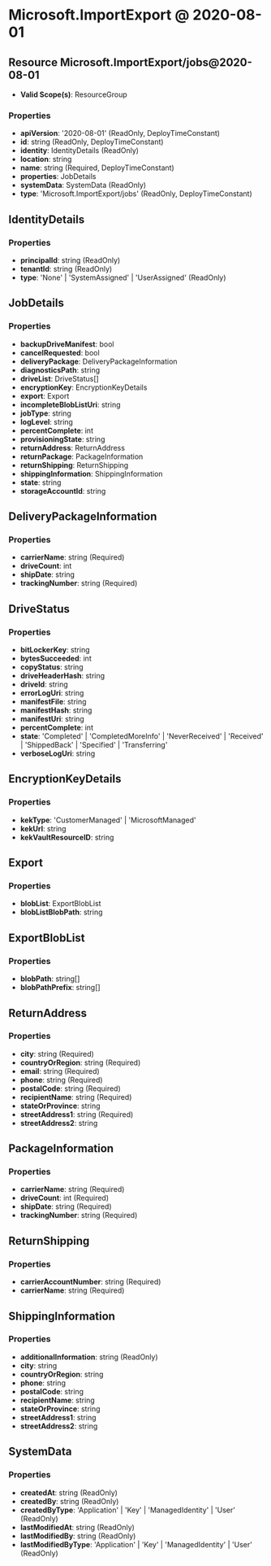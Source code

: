 # Microsoft.ImportExport @ 2020-08-01

## Resource Microsoft.ImportExport/jobs@2020-08-01
* **Valid Scope(s)**: ResourceGroup
### Properties
* **apiVersion**: '2020-08-01' (ReadOnly, DeployTimeConstant)
* **id**: string (ReadOnly, DeployTimeConstant)
* **identity**: IdentityDetails (ReadOnly)
* **location**: string
* **name**: string (Required, DeployTimeConstant)
* **properties**: JobDetails
* **systemData**: SystemData (ReadOnly)
* **type**: 'Microsoft.ImportExport/jobs' (ReadOnly, DeployTimeConstant)

## IdentityDetails
### Properties
* **principalId**: string (ReadOnly)
* **tenantId**: string (ReadOnly)
* **type**: 'None' | 'SystemAssigned' | 'UserAssigned' (ReadOnly)

## JobDetails
### Properties
* **backupDriveManifest**: bool
* **cancelRequested**: bool
* **deliveryPackage**: DeliveryPackageInformation
* **diagnosticsPath**: string
* **driveList**: DriveStatus[]
* **encryptionKey**: EncryptionKeyDetails
* **export**: Export
* **incompleteBlobListUri**: string
* **jobType**: string
* **logLevel**: string
* **percentComplete**: int
* **provisioningState**: string
* **returnAddress**: ReturnAddress
* **returnPackage**: PackageInformation
* **returnShipping**: ReturnShipping
* **shippingInformation**: ShippingInformation
* **state**: string
* **storageAccountId**: string

## DeliveryPackageInformation
### Properties
* **carrierName**: string (Required)
* **driveCount**: int
* **shipDate**: string
* **trackingNumber**: string (Required)

## DriveStatus
### Properties
* **bitLockerKey**: string
* **bytesSucceeded**: int
* **copyStatus**: string
* **driveHeaderHash**: string
* **driveId**: string
* **errorLogUri**: string
* **manifestFile**: string
* **manifestHash**: string
* **manifestUri**: string
* **percentComplete**: int
* **state**: 'Completed' | 'CompletedMoreInfo' | 'NeverReceived' | 'Received' | 'ShippedBack' | 'Specified' | 'Transferring'
* **verboseLogUri**: string

## EncryptionKeyDetails
### Properties
* **kekType**: 'CustomerManaged' | 'MicrosoftManaged'
* **kekUrl**: string
* **kekVaultResourceID**: string

## Export
### Properties
* **blobList**: ExportBlobList
* **blobListBlobPath**: string

## ExportBlobList
### Properties
* **blobPath**: string[]
* **blobPathPrefix**: string[]

## ReturnAddress
### Properties
* **city**: string (Required)
* **countryOrRegion**: string (Required)
* **email**: string (Required)
* **phone**: string (Required)
* **postalCode**: string (Required)
* **recipientName**: string (Required)
* **stateOrProvince**: string
* **streetAddress1**: string (Required)
* **streetAddress2**: string

## PackageInformation
### Properties
* **carrierName**: string (Required)
* **driveCount**: int (Required)
* **shipDate**: string (Required)
* **trackingNumber**: string (Required)

## ReturnShipping
### Properties
* **carrierAccountNumber**: string (Required)
* **carrierName**: string (Required)

## ShippingInformation
### Properties
* **additionalInformation**: string (ReadOnly)
* **city**: string
* **countryOrRegion**: string
* **phone**: string
* **postalCode**: string
* **recipientName**: string
* **stateOrProvince**: string
* **streetAddress1**: string
* **streetAddress2**: string

## SystemData
### Properties
* **createdAt**: string (ReadOnly)
* **createdBy**: string (ReadOnly)
* **createdByType**: 'Application' | 'Key' | 'ManagedIdentity' | 'User' (ReadOnly)
* **lastModifiedAt**: string (ReadOnly)
* **lastModifiedBy**: string (ReadOnly)
* **lastModifiedByType**: 'Application' | 'Key' | 'ManagedIdentity' | 'User' (ReadOnly)

